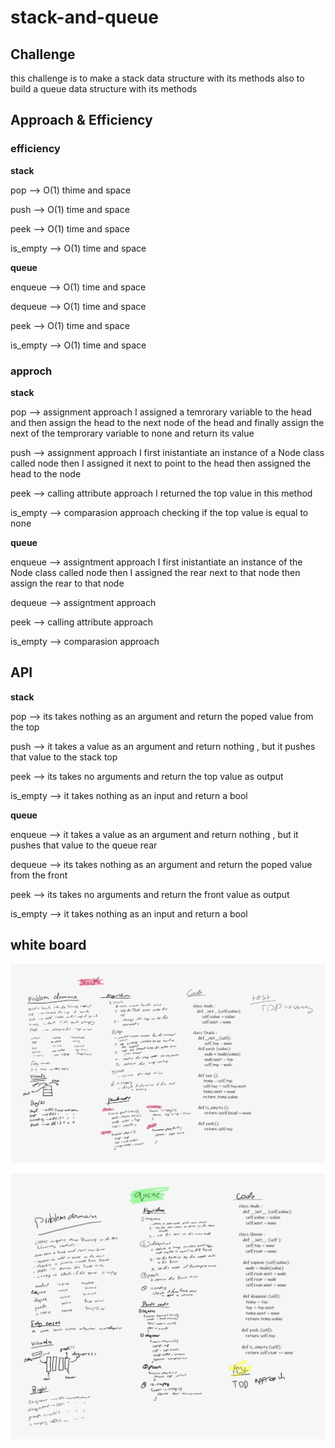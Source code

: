 # stack-and-queue

## Challenge
<!-- Description of the challenge -->
this challenge is to make a stack data structure with its methods also to build a queue data structure with its methods 

## Approach & Efficiency
<!-- What approach did you take? Why? What is the Big O space/time for this approach? -->
### efficiency

**stack**

pop --> O(1) thime and space 

push --> O(1) time and space 

peek --> O(1) time and space 

is_empty --> O(1) time and space 

**queue**

enqueue --> O(1) time and space

dequeue --> O(1) time and space

peek --> O(1) time and space

is_empty --> O(1) time and space

### approch

**stack**

pop --> assignment approach I assigned a temrorary variable to the head and then assign the head to the next node of the head and finally assign the next of the temprorary variable to none and return its value 

push --> assignment approach I first inistantiate an instance of a Node class called node then I assigned it next to point to the head then assigned the head to the node  

peek --> calling attribute approach I returned the top value in this method 

is_empty --> comparasion approach checking if the top value is equal to none

**queue**

enqueue --> assigntment approach I first inistantiate an instance of the Node class called node then I assigned the rear next to that node then assign the rear  to that node 

dequeue --> assigntment approach

peek --> calling attribute approach 

is_empty --> comparasion approach 


## API
<!-- Description of each method publicly available to your Linked List -->

**stack**

pop --> its takes nothing as an argument and return the poped value from the top 

push --> it takes a value as an argument and return nothing , but it pushes that value to the stack top 

peek --> its takes no arguments and return the top value as output 

is_empty --> it takes nothing as an input and return a bool  

**queue**

enqueue --> it takes a value as an argument and return nothing , but it pushes that value to the queue rear

dequeue --> its takes nothing as an argument and return the poped value from the front 

peek --> its takes no arguments and return the front value as output 

is_empty --> it takes nothing as an input and return a bool


## white board 

![stack](assets/stack.png)

![queue](assets/queue.png)
